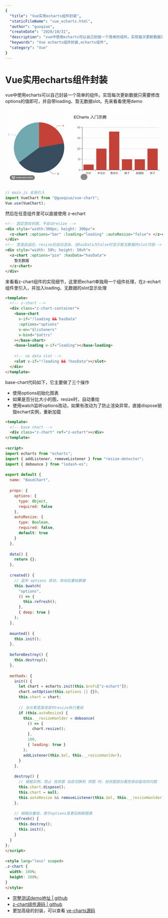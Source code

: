 ```yaml
---
{
  "title": "Vue实用echarts组件封装",
  "staticFileName": "vue_echarts.html",
  "author": "guoqzuo",
  "createDate": "2020/10/31",
  "description": "vue中使用echarts可以自己封装一个简单的组件。实现每次更新数据只需要修改options的值即可，并自带loading、暂无数据slot。先来看看使用demo",
  "keywords": "Vue echarts组件封装,echarts组件",
  "category": "Vue"
}
---
```

# Vue实用echarts组件封装

vue中使用echarts可以自己封装一个简单的组件。实现每次更新数据只需要修改options的值即可，并自带loading、暂无数据slot。先来看看使用demo

![z-echart.gif](../../../images/blog/vue/z-echart.gif)

```js
// main.js 全局引入
import VueChart from "@guoqzuo/vue-chart";
Vue.use(VueChart);
```
然后在任意组件里可以直接使用 z-echart
```html
<!-- 固定宽柱状图，不自动resize -->
<div style="width:300px; height: 300px">
  <z-chart :options="bar" :loading="loading" :autoResize="false"> </z-chart>
</div>
<!-- 宽高自适应，resize后自动渲染，当hasData为false时显示暂无数据的slot内容-->
<div style="width: 50%; height: 50vh">
  <z-chart :options="pie" :hasData="hasData">
    暂无数据
  </z-chart>
</div>
```

来看看z-chart组件的实现细节，这里把echart单独用一个组件处理，在z-echart组件里引入，并加入loading、无数据的slot显示处理
```html
<template>
  <!-- z-chart -->
  <div class="z-chart-container">
    <base-chart
      v-if="!loading && hasData"
      :options="options"
      v-on="$listeners"
      v-bind="$attrs"
    ></base-chart>
    <base-loading v-if="loading"></base-loading>

    <!-- no data slot -->
    <slot v-if="!loading && !hasData"></slot>
  </div>
</template>
```
base-chart代码如下，它主要做了三个操作

- 使用options初始化图表
- 如果是百分比大小的图，resize时，自动重绘
- 使用watch监听options改动，如果有改动为了防止渲染异常，直接dispose销毁echart实例，重新加载

```html
<template>
  <!-- base chart -->
  <div class="z-chart" ref="z-echart"></div>
</template>

<script>
import echarts from "echarts";
import { addListener, removeListener } from "resize-detector";
import { debounce } from "lodash-es";

export default {
  name: "BaseChart",

  props: {
    options: {
      type: Object,
      required: false
    },
    autoResize: {
      type: Boolean,
      required: false,
      default: true
    }
  },

  data() {
    return {};
  },

  created() {
    // 监听 options 改动，改动后重绘数据
    this.$watch(
      "options",
      () => {
        this.refresh();
      },
      { deep: true }
    );
  },

  mounted() {
    this.init();
  },

  beforeDestroy() {
    this.destroy();
  },

  methods: {
    init() {
      let chart = echarts.init(this.$refs["z-echart"]);
      chart.setOption(this.options || {});
      this.chart = chart;

      // 当元素宽高改变时resize执行重绘
      if (this.autoResize) {
        this.__resizeHanlder = debounce(
          () => {
            chart.resize();
          },
          100,
          { leading: true }
        );
        addListener(this.$el, this.__resizeHanlder);
      }
    },

    destroy() {
      // 销毁实例，防止 柱状图 动态切换到 饼图 时，柱状图部分属性依旧留存的问题
      this.chart.dispose();
      this.chart = null;
      this.autoResize && removeListener(this.$el, this.__resizeHanlder);
    },

    // 销毁后重绘，用于options变更后刷新图表
    refresh() {
      this.destroy();
      this.init();
    }
  }
};
</script>

<style lang="less" scoped>
.z-chart {
  width: 100%;
  height: 100%;
}
</style>
```

- [完整测试demo地址 | github](https://github.com/dev-zuo/vue-chart/tree/master/examples/src/views/zchart)
- [z-chart组件源码 | github](https://github.com/dev-zuo/vue-chart/packages/z-chart/)
- 更加高级的封装，可以查看 [ve-charts源码](https://github.com/vueblocks/ve-charts)
